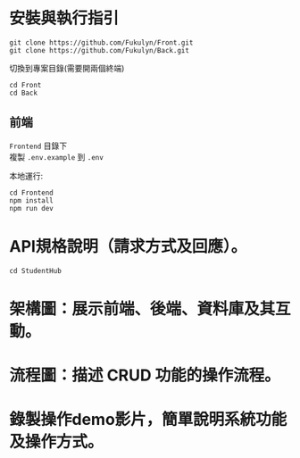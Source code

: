 # 安裝與執行指引
```
git clone https://github.com/Fukulyn/Front.git
git clone https://github.com/Fukulyn/Back.git
```
切換到專案目錄(需要開兩個終端)
```
cd Front
cd Back
```
## 前端

`Frontend` 目錄下  
複製 `.env.example` 到 `.env`  

本地運行:  
```
cd Frontend
npm install
npm run dev
```
# API規格說明（請求方式及回應）。

```
cd StudentHub
```

# 架構圖：展示前端、後端、資料庫及其互動。

# 流程圖：描述 CRUD 功能的操作流程。

# 錄製操作demo影片，簡單說明系統功能及操作方式。
